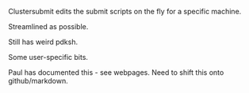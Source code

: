 Clustersubmit edits the submit scripts on the fly for a specific machine.

Streamlined as possible.

Still has weird pdksh.

Some user-specific bits.

Paul has documented this - see webpages.  Need to shift this onto github/markdown.


